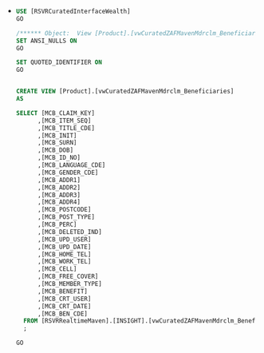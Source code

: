 - ```sql
  USE [RSVRCuratedInterfaceWealth]
  GO
  
  /****** Object:  View [Product].[vwCuratedZAFMavenMdrclm_Beneficiaries]    Script Date: 2023/02/08 11:14:19 ******/
  SET ANSI_NULLS ON
  GO
  
  SET QUOTED_IDENTIFIER ON
  GO
  
  
  CREATE VIEW [Product].[vwCuratedZAFMavenMdrclm_Beneficiaries]
  AS
  
  SELECT [MCB_CLAIM_KEY]
        ,[MCB_ITEM_SEQ]
        ,[MCB_TITLE_CDE]
        ,[MCB_INIT]
        ,[MCB_SURN]
        ,[MCB_DOB]
        ,[MCB_ID_NO]
        ,[MCB_LANGUAGE_CDE]
        ,[MCB_GENDER_CDE]
        ,[MCB_ADDR1]
        ,[MCB_ADDR2]
        ,[MCB_ADDR3]
        ,[MCB_ADDR4]
        ,[MCB_POSTCODE]
        ,[MCB_POST_TYPE]
        ,[MCB_PERC]
        ,[MCB_DELETED_IND]
        ,[MCB_UPD_USER]
        ,[MCB_UPD_DATE]
        ,[MCB_HOME_TEL]
        ,[MCB_WORK_TEL]
        ,[MCB_CELL]
        ,[MCB_FREE_COVER]
        ,[MCB_MEMBER_TYPE]
        ,[MCB_BENEFIT]
        ,[MCB_CRT_USER]
        ,[MCB_CRT_DATE]
        ,[MCB_BEN_CDE]
    FROM [RSVRRealtimeMaven].[INSIGHT].[vwCuratedZAFMavenMdrclm_BeneficiariesImpl] WITH (NOLOCK)
    ;
  
  GO
  
  
  ```